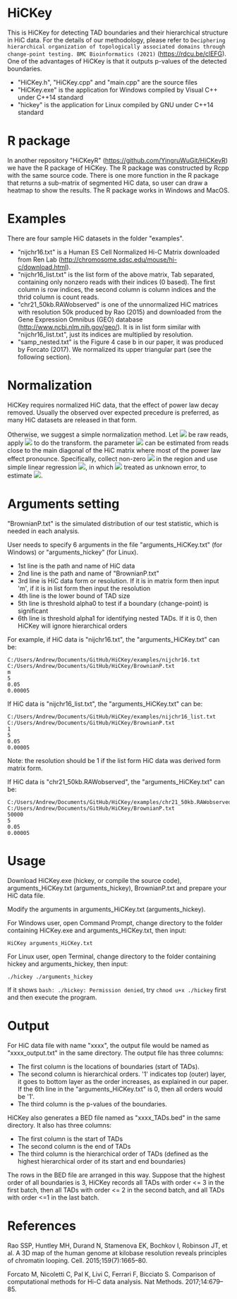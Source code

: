 # HiCKey

This is HiCKey for detecting TAD boundaries and their hierarchical structure in HiC data. For the details of our methodology, please refer to `Deciphering hierarchical organization of topologically associated domains through change-point testing. BMC Bioinformatics (2021)` (https://rdcu.be/clEFG). One of the advantages of HiCKey is that it outputs p-values of the detected boundaries.

- "HiCKey.h", "HiCKey.cpp" and "main.cpp" are the source files
- "HiCKey.exe" is the application for Windows compiled by Visual C++ under C++14 standard
- "hickey" is the application for Linux compiled by GNU under C++14 standard

# R package

In another repository "HiCKeyR" (https://github.com/YingruWuGit/HiCKeyR) we have the R package of HiCKey. The R package was constructed by Rcpp with the same source code. There is one more function in the R package that returns a sub-matrix of segmented HiC data, so user can draw a heatmap to show the results. The R package works in Windows and MacOS.

# Examples

There are four sample HiC datasets in the folder "examples".

- "nijchr16.txt" is a Human ES Cell Normalized Hi-C Matrix downloaded from Ren Lab (http://chromosome.sdsc.edu/mouse/hi-c/download.html).
- "nijchr16_list.txt" is the list form of the above matrix, Tab separated, containing only nonzero reads with their indices (0 based). The first column is row indices, the second column is column indices and the thrid column is count reads.
- "chr21_50kb.RAWobserved" is one of the unnormalized HiC matrices with resolution 50k produced by Rao (2015) and downloaded from the Gene Expression Omnibus (GEO) database (http://www.ncbi.nlm.nih.gov/geo/). It is in list form similar with "nijchr16_list.txt", just its indices are multiplied by resolution.
- "samp_nested.txt" is the Figure 4 case b in our paper, it was produced by Forcato (2017). We normalized its upper triangular part (see the following section).

# Normalization

HiCKey requires normalized HiC data, that the effect of power law decay removed. Usually the observed over expected precedure is preferred, as many HiC datasets are released in that form.

Otherwise, we suggest a simple normalization method. Let <img src="https://render.githubusercontent.com/render/math?math=y_{ij}"> be raw reads, apply <img src="https://render.githubusercontent.com/render/math?math=x_{ij}=y_{ij}/(|i-j|^b)"> to do the transform. the parameter <img src="https://render.githubusercontent.com/render/math?math=b"> can be estimated from reads close to the main diagonal of the HiC matrix where most of the power law effect pronounce. Specifically, collect non-zero <img src="https://render.githubusercontent.com/render/math?math=y_{ij}"> in the region and use simple linear regression <img src="https://render.githubusercontent.com/render/math?math=a \!%2B\! b*log(|i-j|) \!%2B\! log(x_{ij}) = log(y_{ij})">, in which <img src="https://render.githubusercontent.com/render/math?math=log(x_{ij})"> treated as unknown error, to estimate <img src="https://render.githubusercontent.com/render/math?math=b">.

# Arguments setting

"BrownianP.txt" is the simulated distribution of our test statistic, which is needed in each analysis.

User needs to specify 6 arguments in the file "arguments_HiCKey.txt" (for Windows) or "arguments_hickey" (for Linux).

- 1st line is the path and name of HiC data
- 2nd line is the path and name of "BrownianP.txt"
- 3rd line is HiC data form or resolution. If it is in matrix form then input 'm', if it is in list form then input the resolution
- 4th line is the lower bound of TAD size
- 5th line is threshold alpha0 to test if a boundary (change-point) is significant
- 6th line is threshold alpha1 for identifying nested TADs. If it is 0, then HiCKey will ignore hierarchical orders

For example, if HiC data is "nijchr16.txt", the "arguments_HiCKey.txt" can be:
```
C:/Users/Andrew/Documents/GitHub/HiCKey/examples/nijchr16.txt
C:/Users/Andrew/Documents/GitHub/HiCKey/BrownianP.txt
m
5
0.05
0.00005
```
If HiC data is "nijchr16_list.txt", the "arguments_HiCKey.txt" can be:
```
C:/Users/Andrew/Documents/GitHub/HiCKey/examples/nijchr16_list.txt
C:/Users/Andrew/Documents/GitHub/HiCKey/BrownianP.txt
1
5
0.05
0.00005
```
Note: the resolution should be 1 if the list form HiC data was derived form matrix form.

If HiC data is "chr21_50kb.RAWobserved", the "arguments_HiCKey.txt" can be:
```
C:/Users/Andrew/Documents/GitHub/HiCKey/examples/chr21_50kb.RAWobserved
C:/Users/Andrew/Documents/GitHub/HiCKey/BrownianP.txt
50000
5
0.05
0.00005
```

# Usage

Download HiCKey.exe (hickey, or compile the source code), arguments_HiCKey.txt (arguments_hickey), BrownianP.txt and prepare your HiC data file.

Modify the arguments in arguments_HiCKey.txt (arguments_hickey).

For Windows user, open Command Prompt, change directory to the folder containing HiCKey.exe and arguments_HiCKey.txt, then input:
```
HiCKey arguments_HiCKey.txt
```
For Linux user, open Terminal, change directory to the folder containing hickey and arguments_hickey, then input:
```
./hickey ./arguments_hickey
```
If it shows `bash: ./hickey: Permission denied`, try `chmod u+x ./hickey` first and then execute the program.

# Output

For HiC data file with name "xxxx", the output file would be named as "xxxx_output.txt" in the same directory. The output file has three columns:

- The first column is the locations of boundaries (start of TADs).
- The second column is hierarchical orders. '1' indicates top (outer) layer, it goes to bottom layer as the order increases, as explained in our paper. If the 6th line in the "arguments_HiCKey.txt" is 0, then all orders would be '1'.
- The third column is the p-values of the boundaries.

HiCKey also generates a BED file named as "xxxx_TADs.bed" in the same directory. It also has three columns:

- The first column is the start of TADs
- The second column is the end of TADs
- The third column is the hierarchical order of TADs (defined as the highest hierarchical order of its start and end boundaries)

The rows in the BED file are arranged in this way. Suppose that the highest order of all boundaries is 3, HiCKey records all TADs with order <= 3 in the first batch, then all TADs with order <= 2 in the second batch, and all TADs with order <=1 in the last batch.

# References

Rao SSP, Huntley MH, Durand N, Stamenova EK, Bochkov I, Robinson JT, et al. A 3D map of the human genome at kilobase resolution reveals principles of chromatin looping. Cell. 2015;159(7):1665–80.

Forcato M, Nicoletti C, Pal K, Livi C, Ferrari F, Bicciato S. Comparison of computational methods for Hi-C data analysis. Nat Methods. 2017;14:679–85.
